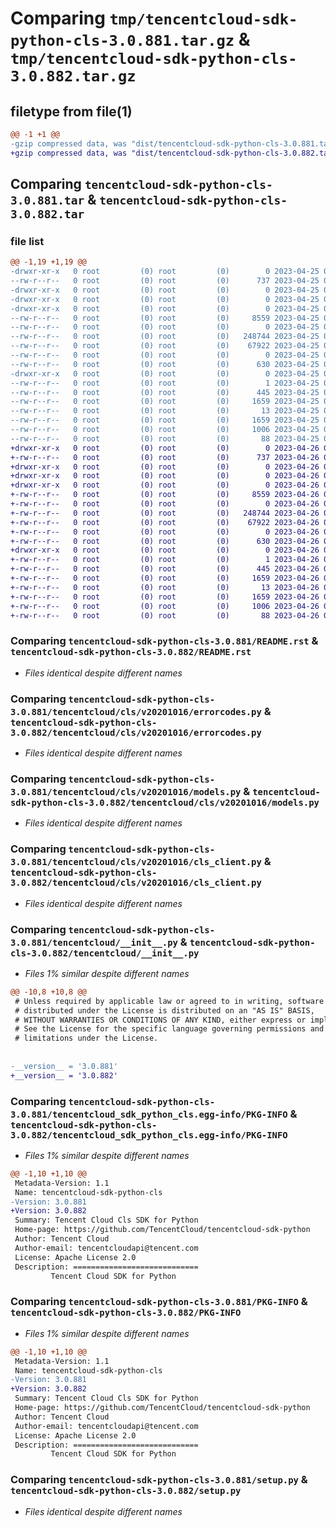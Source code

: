 # Comparing `tmp/tencentcloud-sdk-python-cls-3.0.881.tar.gz` & `tmp/tencentcloud-sdk-python-cls-3.0.882.tar.gz`

## filetype from file(1)

```diff
@@ -1 +1 @@
-gzip compressed data, was "dist/tencentcloud-sdk-python-cls-3.0.881.tar", last modified: Tue Apr 25 00:33:35 2023, max compression
+gzip compressed data, was "dist/tencentcloud-sdk-python-cls-3.0.882.tar", last modified: Wed Apr 26 03:08:25 2023, max compression
```

## Comparing `tencentcloud-sdk-python-cls-3.0.881.tar` & `tencentcloud-sdk-python-cls-3.0.882.tar`

### file list

```diff
@@ -1,19 +1,19 @@
-drwxr-xr-x   0 root         (0) root         (0)        0 2023-04-25 00:33:35.000000 tencentcloud-sdk-python-cls-3.0.881/
--rw-r--r--   0 root         (0) root         (0)      737 2023-04-25 00:33:35.000000 tencentcloud-sdk-python-cls-3.0.881/README.rst
-drwxr-xr-x   0 root         (0) root         (0)        0 2023-04-25 00:33:35.000000 tencentcloud-sdk-python-cls-3.0.881/tencentcloud/
-drwxr-xr-x   0 root         (0) root         (0)        0 2023-04-25 00:33:35.000000 tencentcloud-sdk-python-cls-3.0.881/tencentcloud/cls/
-drwxr-xr-x   0 root         (0) root         (0)        0 2023-04-25 00:33:35.000000 tencentcloud-sdk-python-cls-3.0.881/tencentcloud/cls/v20201016/
--rw-r--r--   0 root         (0) root         (0)     8559 2023-04-25 00:33:35.000000 tencentcloud-sdk-python-cls-3.0.881/tencentcloud/cls/v20201016/errorcodes.py
--rw-r--r--   0 root         (0) root         (0)        0 2023-04-25 00:33:35.000000 tencentcloud-sdk-python-cls-3.0.881/tencentcloud/cls/v20201016/__init__.py
--rw-r--r--   0 root         (0) root         (0)   248744 2023-04-25 00:33:35.000000 tencentcloud-sdk-python-cls-3.0.881/tencentcloud/cls/v20201016/models.py
--rw-r--r--   0 root         (0) root         (0)    67922 2023-04-25 00:33:35.000000 tencentcloud-sdk-python-cls-3.0.881/tencentcloud/cls/v20201016/cls_client.py
--rw-r--r--   0 root         (0) root         (0)        0 2023-04-25 00:33:35.000000 tencentcloud-sdk-python-cls-3.0.881/tencentcloud/cls/__init__.py
--rw-r--r--   0 root         (0) root         (0)      630 2023-04-25 00:33:35.000000 tencentcloud-sdk-python-cls-3.0.881/tencentcloud/__init__.py
-drwxr-xr-x   0 root         (0) root         (0)        0 2023-04-25 00:33:35.000000 tencentcloud-sdk-python-cls-3.0.881/tencentcloud_sdk_python_cls.egg-info/
--rw-r--r--   0 root         (0) root         (0)        1 2023-04-25 00:33:35.000000 tencentcloud-sdk-python-cls-3.0.881/tencentcloud_sdk_python_cls.egg-info/dependency_links.txt
--rw-r--r--   0 root         (0) root         (0)      445 2023-04-25 00:33:35.000000 tencentcloud-sdk-python-cls-3.0.881/tencentcloud_sdk_python_cls.egg-info/SOURCES.txt
--rw-r--r--   0 root         (0) root         (0)     1659 2023-04-25 00:33:35.000000 tencentcloud-sdk-python-cls-3.0.881/tencentcloud_sdk_python_cls.egg-info/PKG-INFO
--rw-r--r--   0 root         (0) root         (0)       13 2023-04-25 00:33:35.000000 tencentcloud-sdk-python-cls-3.0.881/tencentcloud_sdk_python_cls.egg-info/top_level.txt
--rw-r--r--   0 root         (0) root         (0)     1659 2023-04-25 00:33:35.000000 tencentcloud-sdk-python-cls-3.0.881/PKG-INFO
--rw-r--r--   0 root         (0) root         (0)     1006 2023-04-25 00:33:35.000000 tencentcloud-sdk-python-cls-3.0.881/setup.py
--rw-r--r--   0 root         (0) root         (0)       88 2023-04-25 00:33:35.000000 tencentcloud-sdk-python-cls-3.0.881/setup.cfg
+drwxr-xr-x   0 root         (0) root         (0)        0 2023-04-26 03:08:25.000000 tencentcloud-sdk-python-cls-3.0.882/
+-rw-r--r--   0 root         (0) root         (0)      737 2023-04-26 03:08:25.000000 tencentcloud-sdk-python-cls-3.0.882/README.rst
+drwxr-xr-x   0 root         (0) root         (0)        0 2023-04-26 03:08:25.000000 tencentcloud-sdk-python-cls-3.0.882/tencentcloud/
+drwxr-xr-x   0 root         (0) root         (0)        0 2023-04-26 03:08:25.000000 tencentcloud-sdk-python-cls-3.0.882/tencentcloud/cls/
+drwxr-xr-x   0 root         (0) root         (0)        0 2023-04-26 03:08:25.000000 tencentcloud-sdk-python-cls-3.0.882/tencentcloud/cls/v20201016/
+-rw-r--r--   0 root         (0) root         (0)     8559 2023-04-26 03:08:25.000000 tencentcloud-sdk-python-cls-3.0.882/tencentcloud/cls/v20201016/errorcodes.py
+-rw-r--r--   0 root         (0) root         (0)        0 2023-04-26 03:08:25.000000 tencentcloud-sdk-python-cls-3.0.882/tencentcloud/cls/v20201016/__init__.py
+-rw-r--r--   0 root         (0) root         (0)   248744 2023-04-26 03:08:25.000000 tencentcloud-sdk-python-cls-3.0.882/tencentcloud/cls/v20201016/models.py
+-rw-r--r--   0 root         (0) root         (0)    67922 2023-04-26 03:08:25.000000 tencentcloud-sdk-python-cls-3.0.882/tencentcloud/cls/v20201016/cls_client.py
+-rw-r--r--   0 root         (0) root         (0)        0 2023-04-26 03:08:25.000000 tencentcloud-sdk-python-cls-3.0.882/tencentcloud/cls/__init__.py
+-rw-r--r--   0 root         (0) root         (0)      630 2023-04-26 03:08:25.000000 tencentcloud-sdk-python-cls-3.0.882/tencentcloud/__init__.py
+drwxr-xr-x   0 root         (0) root         (0)        0 2023-04-26 03:08:25.000000 tencentcloud-sdk-python-cls-3.0.882/tencentcloud_sdk_python_cls.egg-info/
+-rw-r--r--   0 root         (0) root         (0)        1 2023-04-26 03:08:25.000000 tencentcloud-sdk-python-cls-3.0.882/tencentcloud_sdk_python_cls.egg-info/dependency_links.txt
+-rw-r--r--   0 root         (0) root         (0)      445 2023-04-26 03:08:25.000000 tencentcloud-sdk-python-cls-3.0.882/tencentcloud_sdk_python_cls.egg-info/SOURCES.txt
+-rw-r--r--   0 root         (0) root         (0)     1659 2023-04-26 03:08:25.000000 tencentcloud-sdk-python-cls-3.0.882/tencentcloud_sdk_python_cls.egg-info/PKG-INFO
+-rw-r--r--   0 root         (0) root         (0)       13 2023-04-26 03:08:25.000000 tencentcloud-sdk-python-cls-3.0.882/tencentcloud_sdk_python_cls.egg-info/top_level.txt
+-rw-r--r--   0 root         (0) root         (0)     1659 2023-04-26 03:08:25.000000 tencentcloud-sdk-python-cls-3.0.882/PKG-INFO
+-rw-r--r--   0 root         (0) root         (0)     1006 2023-04-26 03:08:25.000000 tencentcloud-sdk-python-cls-3.0.882/setup.py
+-rw-r--r--   0 root         (0) root         (0)       88 2023-04-26 03:08:25.000000 tencentcloud-sdk-python-cls-3.0.882/setup.cfg
```

### Comparing `tencentcloud-sdk-python-cls-3.0.881/README.rst` & `tencentcloud-sdk-python-cls-3.0.882/README.rst`

 * *Files identical despite different names*

### Comparing `tencentcloud-sdk-python-cls-3.0.881/tencentcloud/cls/v20201016/errorcodes.py` & `tencentcloud-sdk-python-cls-3.0.882/tencentcloud/cls/v20201016/errorcodes.py`

 * *Files identical despite different names*

### Comparing `tencentcloud-sdk-python-cls-3.0.881/tencentcloud/cls/v20201016/models.py` & `tencentcloud-sdk-python-cls-3.0.882/tencentcloud/cls/v20201016/models.py`

 * *Files identical despite different names*

### Comparing `tencentcloud-sdk-python-cls-3.0.881/tencentcloud/cls/v20201016/cls_client.py` & `tencentcloud-sdk-python-cls-3.0.882/tencentcloud/cls/v20201016/cls_client.py`

 * *Files identical despite different names*

### Comparing `tencentcloud-sdk-python-cls-3.0.881/tencentcloud/__init__.py` & `tencentcloud-sdk-python-cls-3.0.882/tencentcloud/__init__.py`

 * *Files 1% similar despite different names*

```diff
@@ -10,8 +10,8 @@
 # Unless required by applicable law or agreed to in writing, software
 # distributed under the License is distributed on an "AS IS" BASIS,
 # WITHOUT WARRANTIES OR CONDITIONS OF ANY KIND, either express or implied.
 # See the License for the specific language governing permissions and
 # limitations under the License.
 
 
-__version__ = '3.0.881'
+__version__ = '3.0.882'
```

### Comparing `tencentcloud-sdk-python-cls-3.0.881/tencentcloud_sdk_python_cls.egg-info/PKG-INFO` & `tencentcloud-sdk-python-cls-3.0.882/tencentcloud_sdk_python_cls.egg-info/PKG-INFO`

 * *Files 1% similar despite different names*

```diff
@@ -1,10 +1,10 @@
 Metadata-Version: 1.1
 Name: tencentcloud-sdk-python-cls
-Version: 3.0.881
+Version: 3.0.882
 Summary: Tencent Cloud Cls SDK for Python
 Home-page: https://github.com/TencentCloud/tencentcloud-sdk-python
 Author: Tencent Cloud
 Author-email: tencentcloudapi@tencent.com
 License: Apache License 2.0
 Description: ============================
         Tencent Cloud SDK for Python
```

### Comparing `tencentcloud-sdk-python-cls-3.0.881/PKG-INFO` & `tencentcloud-sdk-python-cls-3.0.882/PKG-INFO`

 * *Files 1% similar despite different names*

```diff
@@ -1,10 +1,10 @@
 Metadata-Version: 1.1
 Name: tencentcloud-sdk-python-cls
-Version: 3.0.881
+Version: 3.0.882
 Summary: Tencent Cloud Cls SDK for Python
 Home-page: https://github.com/TencentCloud/tencentcloud-sdk-python
 Author: Tencent Cloud
 Author-email: tencentcloudapi@tencent.com
 License: Apache License 2.0
 Description: ============================
         Tencent Cloud SDK for Python
```

### Comparing `tencentcloud-sdk-python-cls-3.0.881/setup.py` & `tencentcloud-sdk-python-cls-3.0.882/setup.py`

 * *Files identical despite different names*


